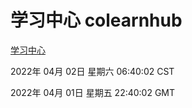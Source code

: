 # 学习中心 colearnhub
[学习中心](http://59.174.25.134:56308/colearnhub/)

2022年 04月 02日 星期六 06:40:02 CST

2022年 04月 01日 星期五 22:40:02 GMT
